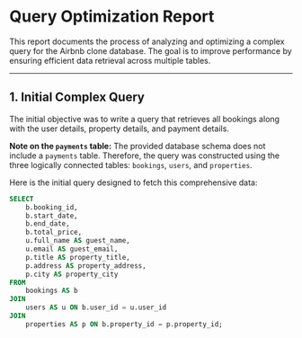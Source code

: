 # Query Optimization Report

This report documents the process of analyzing and optimizing a complex query for the Airbnb clone database. The goal is to improve performance by ensuring efficient data retrieval across multiple tables.

---

## 1. Initial Complex Query

The initial objective was to write a query that retrieves all bookings along with the user details, property details, and payment details.

**Note on the `payments` table:** The provided database schema does not include a `payments` table. Therefore, the query was constructed using the three logically connected tables: `bookings`, `users`, and `properties`.

Here is the initial query designed to fetch this comprehensive data:

```sql
SELECT
    b.booking_id,
    b.start_date,
    b.end_date,
    b.total_price,
    u.full_name AS guest_name,
    u.email AS guest_email,
    p.title AS property_title,
    p.address AS property_address,
    p.city AS property_city
FROM
    bookings AS b
JOIN
    users AS u ON b.user_id = u.user_id
JOIN
    properties AS p ON b.property_id = p.property_id;
